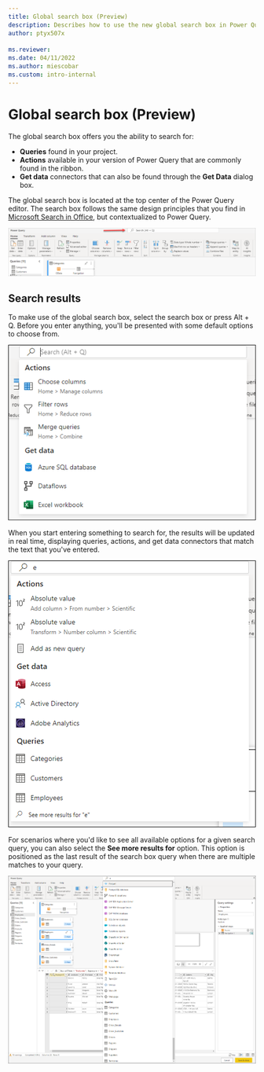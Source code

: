 ```yaml
---
title: Global search box (Preview)
description: Describes how to use the new global search box in Power Query.
author: ptyx507x

ms.reviewer: 
ms.date: 04/11/2022
ms.author: miescobar
ms.custom: intro-internal
---
```


# Global search box (Preview)

The global search box offers you the ability to search for:

* **Queries** found in your project.
* **Actions** available in your version of Power Query that are commonly found in the ribbon.
* **Get data** connectors that can also be found through the **Get Data** dialog box.

The global search box is located at the top center of the Power Query editor. The search box follows the same design principles that you find in [Microsoft Search in Office](https://support.microsoft.com/office/find-what-you-need-with-microsoft-search-in-office-2457d4d8-48a8-4ad4-ab89-5a0657aa8446), but contextualized to Power Query.

[![Global search box located at the top center of the Power Query editor window.](media/search-box/search-box.png)](media/search-box/search-box.png#lightbox)

## Search results

To make use of the global search box, select the search box or press Alt + Q. Before you enter anything, you'll be presented with some default options to choose from.

![Global search box showcasing the default results before typing](media/search-box/default-view.png)

When you start entering something to search for, the results will be updated in real time, displaying queries, actions, and get data connectors that match the text that you've entered.

![Results in the global search box for a query where the string to search for was the letter e.](media/search-box/results-for-e.png)

For scenarios where you'd like to see all available options for a given search query, you can also select the **See more results for** option. This option is positioned as the last result of the search box query when there are multiple matches to your query.

[![All available results in the global search box for a query where the string to search for was the letter e.](media/search-box/all-available-results-for-e.png)](media/search-box/all-available-results-for-e.png#lightbox)